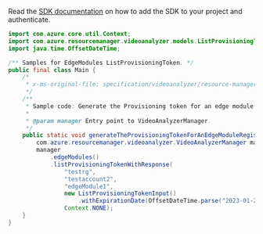 Read the [SDK documentation](https://github.com/Azure/azure-sdk-for-java/blob/azure-resourcemanager-videoanalyzer_1.0.0-beta.5/sdk/videoanalyzer/azure-resourcemanager-videoanalyzer/README.md) on how to add the SDK to your project and authenticate.

```java
import com.azure.core.util.Context;
import com.azure.resourcemanager.videoanalyzer.models.ListProvisioningTokenInput;
import java.time.OffsetDateTime;

/** Samples for EdgeModules ListProvisioningToken. */
public final class Main {
    /*
     * x-ms-original-file: specification/videoanalyzer/resource-manager/Microsoft.Media/preview/2021-11-01-preview/examples/edge-modules-listProvisioningToken.json
     */
    /**
     * Sample code: Generate the Provisioning token for an edge module registration.
     *
     * @param manager Entry point to VideoAnalyzerManager.
     */
    public static void generateTheProvisioningTokenForAnEdgeModuleRegistration(
        com.azure.resourcemanager.videoanalyzer.VideoAnalyzerManager manager) {
        manager
            .edgeModules()
            .listProvisioningTokenWithResponse(
                "testrg",
                "testaccount2",
                "edgeModule1",
                new ListProvisioningTokenInput()
                    .withExpirationDate(OffsetDateTime.parse("2023-01-23T11:04:49.0526841-08:00")),
                Context.NONE);
    }
}
```
